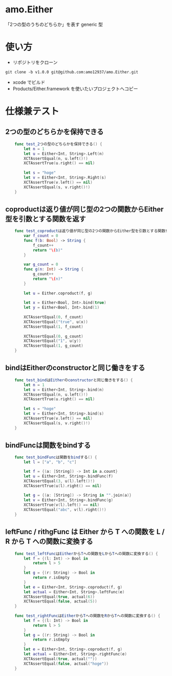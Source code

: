 # amo.Either
「2つの型のうちのどちらか」を表す generic 型

# 使い方
- リポジトリをクローン
```
git clone -b v1.0.0 git@github.com:amo12937/amo.Either.git
```

- xcode でビルド
- Products/Either.framework を使いたいプロジェクトへコピー

# 仕様兼テスト
## 2つの型のどちらかを保持できる
```swift:EitherTests.swift
    func test_2つの型のどちらかを保持できる() {
        let n = 1
        let u = Either<Int, String>.Left(n)
        XCTAssertEqual(n, u.left()!)
        XCTAssertTrue(u.right() == nil)
        
        let s = "hoge"
        let v = Either<Int, String>.Right(s)
        XCTAssertTrue(v.left() == nil)
        XCTAssertEqual(s, v.right()!)
    }
```

## coproductは返り値が同じ型の2つの関数からEither型を引数とする関数を返す
```swift:EitherTests.swift
    func test_coproductは返り値が同じ型の2つの関数からEither型を引数とする関数を返す() {
        var f_count = 0
        func f(b: Bool) -> String {
            f_count++
            return "\(b)"
        }
        
        var g_count = 0
        func g(n: Int) -> String {
            g_count++
            return "\(n)"
        }
        
        let u = Either.coproduct(f, g)
        
        let x = Either<Bool, Int>.bind(true)
        let y = Either<Bool, Int>.bind(1)
        
        XCTAssertEqual(0, f_count)
        XCTAssertEqual("true", u(x))
        XCTAssertEqual(1, f_count)
        
        XCTAssertEqual(0, g_count)
        XCTAssertEqual("1", u(y))
        XCTAssertEqual(1, g_count)
    }
```
    
## bindはEitherのconstructorと同じ働きをする
```swift:EitherTests.swift
    func test_bindはEitherのconstructorと同じ働きをする() {
        let n = 1
        let u = Either<Int, String>.bind(n)
        XCTAssertEqual(n, u.left()!)
        XCTAssertTrue(u.right() == nil)
        
        let s = "hoge"
        let v = Either<Int, String>.bind(s)
        XCTAssertTrue(v.left() == nil)
        XCTAssertEqual(s, v.right()!)
    }
```
    
## bindFuncは関数をbindする
```swift:EitherTests.swift
    func test_bindFuncは関数をbindする() {
        let l = ["a", "b", "c"]

        let f = {(a: [String]) -> Int in a.count}
        let u = Either<Int, String>.bindFunc(f)
        XCTAssertEqual(3, u(l).left()!)
        XCTAssertTrue(u(l).right() == nil)
        
        let g = {(a: [String]) -> String in "".join(a)}
        let v = Either<Int, String>.bindFunc(g)
        XCTAssertTrue(v(l).left() == nil)
        XCTAssertEqual("abc", v(l).right()!)
    }
```

## leftFunc / rithgFunc は Either から T への関数を L / R から T への関数に変換する
```swift:EitherTests.swift
    func test_leftFuncはEitherからTへの関数をLからTへの関数に変換する() {
        let f = {(l: Int) -> Bool in
            return l > 5
        }
        let g = {(r: String) -> Bool in
            return r.isEmpty
        }
        let e = Either<Int, String>.coproduct(f, g)
        let actual = Either<Int, String>.leftFunc(e)
        XCTAssertEqual(true, actual(6))
        XCTAssertEqual(false, actual(5))
    }
    
    func test_rightFuncはEitherからTへの関数をRからTへの関数に変換する() {
        let f = {(l: Int) -> Bool in
            return l > 5
        }
        let g = {(r: String) -> Bool in
            return r.isEmpty
        }
        let e = Either<Int, String>.coproduct(f, g)
        let actual = Either<Int, String>.rightFunc(e)
        XCTAssertEqual(true, actual(""))
        XCTAssertEqual(false, actual("hoge"))
    }
```


